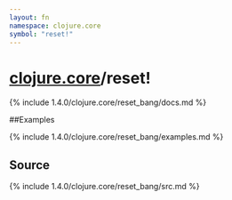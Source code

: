```yaml
---
layout: fn
namespace: clojure.core
symbol: "reset!"
---
```


# [clojure.core](../)/reset!

{% include 1.4.0/clojure.core/reset_bang/docs.md %}

##Examples

{% include 1.4.0/clojure.core/reset_bang/examples.md %}
## Source
{% include 1.4.0/clojure.core/reset_bang/src.md %}

